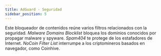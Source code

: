 ```yaml
---
title: AdGuard - Seguridad
sidebar_position: 5
---
```


Este bloqueador de contenidos reúne varios filtros relacionados con la seguridad. _Malware Domains Blocklist_ bloquea los dominios conocidos por propagar malware y spyware. _Spam404_ te protege de los estafadores de Internet. _NoCoin Filter List_ interrumpe a los criptomineros basados en navegador, como Coinhive.
